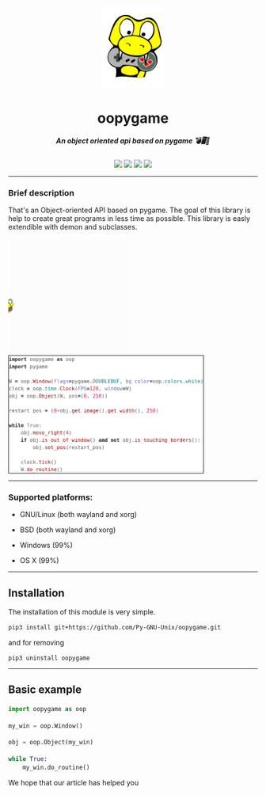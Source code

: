 <p align="center">
  <img title="oopygame" src="media/icon.svg" alt="icon.svg" width="125"/>
  <h1 align="center">oopygame</h1>
  <h5 align="center">An object oriented api based on pygame 💣🖥️🚀</h5>
</p>

<p align="center">
  <img src="https://img.shields.io/github/languages/top/Py-GNU-Unix/oopygame?color=blueviolet&style=flat-square"/>
  <img src="https://img.shields.io/github/repo-size/Py-GNU-Unix/oopygame?style=flat-square"/>
  <img src="https://img.shields.io/github/v/release/Py-GNU-Unix/oopygame?color=yellow&style=flat-square"/>
  <img src="https://img.shields.io/github/license/Py-GNU-Unix/oopygame?color=dark-green&style=flat-square"/>
</p>

---

### Brief description

That's an Object-oriented API based on pygame. The goal of this library is help to create great programs in less time as possible. This library is easly extendible with demon and subclasses.

<kbd>
  <img title="" src="media/clip.gif" alt="example" height="237" align="center"> <img title="" src="media/screenshot.png" alt="screenshot.png" height="237" align="center" style="border: 1px solid">
</kbd>

---

### Supported platforms:

- GNU/Linux (both wayland and xorg)

- BSD (both wayland and xorg)

- Windows (99%)

- OS X (99%)

---

## Installation

The installation of this module is very simple.

```bash
pip3 install git+https://github.com/Py-GNU-Unix/oopygame.git
```

and for removing

```pip
pip3 uninstall oopygame
```

---

## Basic example

```python
import oopygame as oop

my_win = oop.Window()

obj = oop.Object(my_win)

while True:
    my_win.do_routine()
```

We hope that our article has helped you
